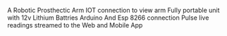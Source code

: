 A Robotic Prosthectic Arm
IOT connection to view arm
Fully portable unit with 12v Lithium Battries
Arduino And Esp 8266 connection
Pulse live readings streamed to the Web and Mobile App
